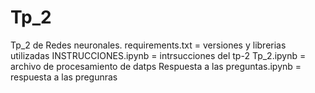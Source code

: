 # Tp_2
Tp_2 de Redes neuronales.
requirements.txt  = versiones y librerias utilizadas
INSTRUCCIONES.ipynb = intrsucciones del tp-2
Tp_2.ipynb = archivo de procesamiento de datps
Respuesta a las preguntas.ipynb = respuesta a las pregunras
